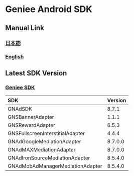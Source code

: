 # Geniee Android SDK

## Manual Link

### [日本語](SDK-Manual-ja.md)

### [English](SDK-Manual-en.md)

## Latest SDK Version
### [Geniee SDK](https://developers.geniee.co.jp/android/)

|SDK| Version |
|:--|:--|
|GNAdSDK| 8.7.1 |
|GNSBannerAdapter |1.1.1|
|GNSRewardAdapter |6.5.3|
|GNSFullscreenInterstitialAdapter |4.4.4|
|GNAdGoogleMediationAdapter|8.7.0.0|
|GNAdMAXMediationAdapter|8.7.0.0|
|GNAdIronSourceMediationAdapter|8.5.4.0|
|GNAdMobAdManagerMediationAdapter|8.5.4.0|
